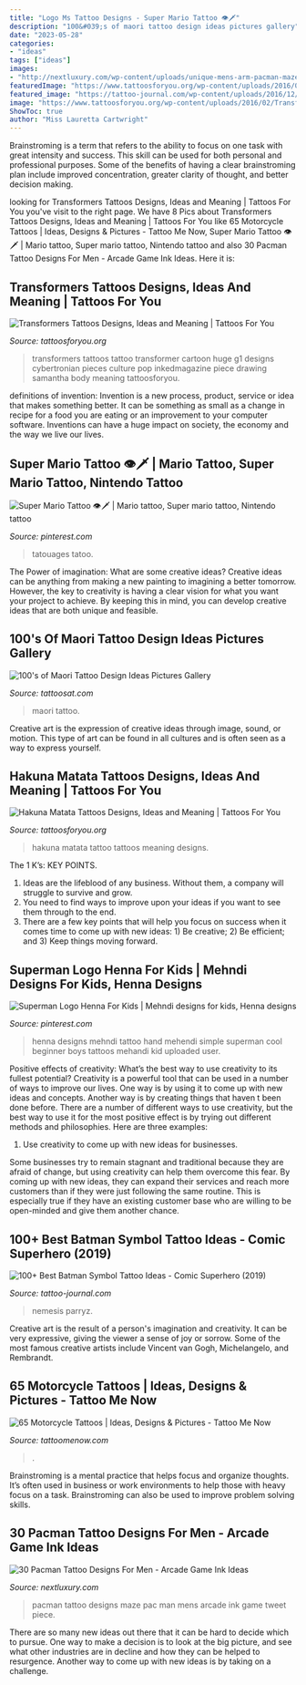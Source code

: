 ```yaml
---
title: "Logo Ms Tattoo Designs - Super Mario Tattoo 👁🗡"
description: "100&#039;s of maori tattoo design ideas pictures gallery"
date: "2023-05-28"
categories:
- "ideas"
tags: ["ideas"]
images:
- "http://nextluxury.com/wp-content/uploads/unique-mens-arm-pacman-maze-tattoo.jpg"
featuredImage: "https://www.tattoosforyou.org/wp-content/uploads/2016/02/Transformers-Tattoos.jpg"
featured_image: "https://tattoo-journal.com/wp-content/uploads/2016/12/batman-tattoo_-1.jpg"
image: "https://www.tattoosforyou.org/wp-content/uploads/2016/02/Transformers-Tattoos.jpg"
ShowToc: true
author: "Miss Lauretta Cartwright"
---
```



Brainstroming is a term that refers to the ability to focus on one task with great intensity and success. This skill can be used for both personal and professional purposes. Some of the benefits of having a clear brainstroming plan include improved concentration, greater clarity of thought, and better decision making.

	

		
looking for Transformers Tattoos Designs, Ideas and Meaning | Tattoos For You you've visit to the right page. We have 8 Pics about Transformers Tattoos Designs, Ideas and Meaning | Tattoos For You like 65 Motorcycle Tattoos | Ideas, Designs &amp; Pictures - Tattoo Me Now, Super Mario Tattoo 👁🗡 | Mario tattoo, Super mario tattoo, Nintendo tattoo and also 30 Pacman Tattoo Designs For Men - Arcade Game Ink Ideas. Here it is:
		
    
## Transformers Tattoos Designs, Ideas And Meaning | Tattoos For You

<img loading=lazy src="https://www.tattoosforyou.org/wp-content/uploads/2016/02/Transformers-Tattoos.jpg" onerror="this.onerror=null;this.src='https://tse4.mm.bing.net/th?id=OIP.4ohF2YSgpLDX0xpL28g0FQHaHa&amp;pid=15.1';" alt="Transformers Tattoos Designs, Ideas and Meaning | Tattoos For You">

_Source: tattoosforyou.org_

>transformers tattoos tattoo transformer cartoon huge g1 designs cybertronian pieces culture pop inkedmagazine piece drawing samantha body meaning tattoosforyou. 

	

definitions of invention:
Invention is a new process, product, service or idea that makes something better. It can be something as small as a change in recipe for a food you are eating or an improvement to your computer software. Inventions can have a huge impact on society, the economy and the way we live our lives.

    
## Super Mario Tattoo 👁🗡 | Mario Tattoo, Super Mario Tattoo, Nintendo Tattoo

<img loading=lazy src="https://i.pinimg.com/736x/7d/49/47/7d4947c13089f9345b7f454f841c1385.jpg" onerror="this.onerror=null;this.src='https://tse3.mm.bing.net/th?id=OIP.sFbm_21yofa7h06KB3qZcwHaJ3&amp;pid=15.1';" alt="Super Mario Tattoo 👁🗡 | Mario tattoo, Super mario tattoo, Nintendo tattoo">

_Source: pinterest.com_

>tatouages tatoo. 

	

The Power of imagination: What are some creative ideas?
Creative ideas can be anything from making a new painting to imagining a better tomorrow. However, the key to creativity is having a clear vision for what you want your project to achieve. By keeping this in mind, you can develop creative ideas that are both unique and feasible.

    
## 100&#039;s Of Maori Tattoo Design Ideas Pictures Gallery

<img loading=lazy src="https://tattoosat.com/wp-content/uploads/2014/12/Maori.jpg" onerror="this.onerror=null;this.src='https://tse1.mm.bing.net/th?id=OIP.LX2sH-Np8blczAFg1tWv_wHaKI&amp;pid=15.1';" alt="100&#039;s of Maori Tattoo Design Ideas Pictures Gallery">

_Source: tattoosat.com_

>maori tattoo. 

	

Creative art is the expression of creative ideas through image, sound, or motion. This type of art can be found in all cultures and is often seen as a way to express yourself.

    
## Hakuna Matata Tattoos Designs, Ideas And Meaning | Tattoos For You

<img loading=lazy src="http://www.tattoosforyou.org/wp-content/uploads/2013/10/Pictures-of-Hakuna-Matata-Tattoo.jpg" onerror="this.onerror=null;this.src='https://tse1.mm.bing.net/th?id=OIP.FqngBAlvI2JZGtgEGNmFJQHaNK&amp;pid=15.1';" alt="Hakuna Matata Tattoos Designs, Ideas and Meaning | Tattoos For You">

_Source: tattoosforyou.org_

>hakuna matata tattoo tattoos meaning designs. 

	

The 1 K’s: KEY POINTS.
1. Ideas are the lifeblood of any business. Without them, a company will struggle to survive and grow.
2. You need to find ways to improve upon your ideas if you want to see them through to the end.
3. There are a few key points that will help you focus on success when it comes time to come up with new ideas: 1) Be creative; 2) Be efficient; and 3) Keep things moving forward.

    
## Superman Logo Henna For Kids | Mehndi Designs For Kids, Henna Designs

<img loading=lazy src="https://i.pinimg.com/736x/e5/9b/ec/e59bec7b5a87e79c07f958573f5454f3--tattoo-henna-tattoo-pics.jpg" onerror="this.onerror=null;this.src='https://tse3.mm.bing.net/th?id=OIP.7jWU3X4AUPzTmxOWUKxSxwHaJ6&amp;pid=15.1';" alt="Superman Logo Henna For Kids | Mehndi designs for kids, Henna designs">

_Source: pinterest.com_

>henna designs mehndi tattoo hand mehendi simple superman cool beginner boys tattoos mehandi kid uploaded user. 

	

Positive effects of creativity: What’s the best way to use creativity to its fullest potential?
Creativity is a powerful tool that can be used in a number of ways to improve our lives. One way is by using it to come up with new ideas and concepts. Another way is by creating things that haven t been done before. There are a number of different ways to use creativity, but the best way to use it for the most positive effect is by trying out different methods and philosophies. Here are three examples:
1. Use creativity to come up with new ideas for businesses.

Some businesses try to remain stagnant and traditional because they are afraid of change, but using creativity can help them overcome this fear. By coming up with new ideas, they can expand their services and reach more customers than if they were just following the same routine. This is especially true if they have an existing customer base who are willing to be open-minded and give them another chance.

    
## 100+ Best Batman Symbol Tattoo Ideas - Comic Superhero (2019)

<img loading=lazy src="https://tattoo-journal.com/wp-content/uploads/2016/12/batman-tattoo_-1.jpg" onerror="this.onerror=null;this.src='https://tse1.mm.bing.net/th?id=OIP.931PeTFqjRovE2EkmYFfbAHaHd&amp;pid=15.1';" alt="100+ Best Batman Symbol Tattoo Ideas - Comic Superhero (2019)">

_Source: tattoo-journal.com_

>nemesis parryz. 

	

Creative art is the result of a person's imagination and creativity. It can be very expressive, giving the viewer a sense of joy or sorrow. Some of the most famous creative artists include Vincent van Gogh, Michelangelo, and Rembrandt.

    
## 65 Motorcycle Tattoos | Ideas, Designs &amp; Pictures - Tattoo Me Now

<img loading=lazy src="https://www.tattoomenow.com/tattoo-designs/wp-content/uploads/2021/05/Biker-tattoo-36.jpg" onerror="this.onerror=null;this.src='https://tse4.mm.bing.net/th?id=OIP.IQrXDYPActqkKwiZIPGu8gAAAA&amp;pid=15.1';" alt="65 Motorcycle Tattoos | Ideas, Designs &amp; Pictures - Tattoo Me Now">

_Source: tattoomenow.com_

>. 

	

Brainstroming is a mental practice that helps focus and organize thoughts. It’s often used in business or work environments to help those with heavy focus on a task. Brainstroming can also be used to improve problem solving skills.

    
## 30 Pacman Tattoo Designs For Men - Arcade Game Ink Ideas

<img loading=lazy src="http://nextluxury.com/wp-content/uploads/unique-mens-arm-pacman-maze-tattoo.jpg" onerror="this.onerror=null;this.src='https://tse2.mm.bing.net/th?id=OIP.m6y1b8p_LWUSdpZw-pwuwwHaJ4&amp;pid=15.1';" alt="30 Pacman Tattoo Designs For Men - Arcade Game Ink Ideas">

_Source: nextluxury.com_

>pacman tattoo designs maze pac man mens arcade ink game tweet piece. 

	

There are so many new ideas out there that it can be hard to decide which to pursue. One way to make a decision is to look at the big picture, and see what other industries are in decline and how they can be helped to resurgence. Another way to come up with new ideas is by taking on a challenge.

